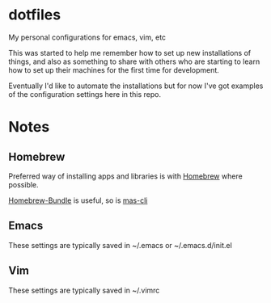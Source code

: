 # dotfiles

My personal configurations for emacs, vim, etc

This was started to help me remember how to set up new installations of things, and also as something to share with others who are starting to learn how to set up their machines for the first time for development.

Eventually I'd like to automate the installations but for now I've got examples of the configuration settings here in this repo.

# Notes

## Homebrew

Preferred way of installing apps and libraries is with [Homebrew]() where possible.

[Homebrew-Bundle](https://github.com/Homebrew/homebrew-bundle) is useful, so is [mas-cli](https://github.com/mas-cli/mas)

## Emacs
These settings are typically saved in ~/.emacs or ~/.emacs.d/init.el

## Vim
These settings are typically saved in ~/.vimrc



